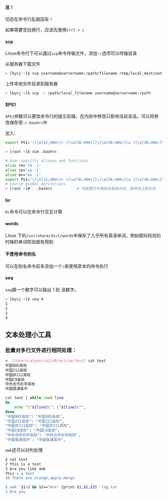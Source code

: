 #### 忌！

切忌在命令行乱敲回车！

如果需要空白换行，应该先使用`Ctrl + c`



#### scp

Linux命令行下可以通过`scp`命令传输文件，添加`-r`选项可以传输目录

从服务器下载文件

```bash
> [bysj ~]$ scp username@servername:/path/filename /tmp/local_destination
```

上传本地文件目录到服务器

```bash
> [bysj ~]$ scp -r /path/local_filename username@servername:/path 
```



#### $PS1

`$PS1`参数可以更改命令行的提示前缀，在内存中修改只影响当前会话，可以将修改保存至`~/.bashrc`中

加入:

```bash
export PS1='\[\e[32;40m\]> \[\e[36;40m\][\[\e[36;40m\]\u \[\e[36;40m\]\w]\$ \[\e[37;40m\]'
```

```bash
> [root ~]$ vim .bashrc

# User specific aliases and functions
alias rm='rm -i'
alias cp='cp -i'
alias mv='mv -i'
export PS1='\[\e[32;40m\]> \[\e[36;40m\][\[\e[36;40m\]\u \[\e[36;40m\]\w]\$ \[\e[37;40m\]'
# Source global definitions
> [root ~]# . .bashrc 			# 将配置文件重新加载到内存，使修改立即生效
```



#### bc

 `bc`命令可以在命令行交互计算



#### words

Linux 下的`/usr/share/dict/words`中保存了几乎所有英语单词，例如密码校验的时候的单词校验就有用到



#### 不使用命令别名

可以在别名命令前多添加一个`\`来使用原本的命令执行



#### seq

`seq`跟一个数字可以输出 1 到 该数字。

```bash
> [bysj ~]$ seq 4
1
2
3
4
```



## 文本处理小工具

### 批量对多行文件进行相同处理：

```bash
➜  [/Users/atyun/railsPractice/test] cat text
中国985高校
中国211高校
中国非211高校
中国C9高校
中外合作办学高校
中国普通高中

cat text | while read line
do
	echo "\"${line}\": \"${line}\"",
done
"中国985高校": "中国985高校",
"中国211高校": "中国211高校",
"中国非211高校": "中国非211高校",
"中国C9高校": "中国C9高校",
"中外合作办学高校": "中外合作办学高校",
"中国普通高中": "中国普通高中",
```

`awk`还可以对列处理

```bash
$ cat text
2 this is a test
3 Are you like awk
This's a test
10 There are orange,apple,mongo

$ awk '$1>2 && $2=="Are" {print $1,$2,$3}' log.txt
3 Are you
```
